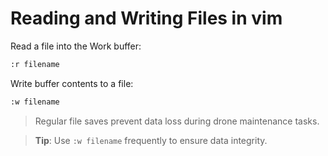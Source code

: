 
# Reading and Writing Files in vim

Read a file into the Work buffer:

```bash
:r filename
```

Write buffer contents to a file:

```bash
:w filename
```

> Regular file saves prevent data loss during drone maintenance tasks.

> **Tip**: Use `:w filename` frequently to ensure data integrity.

